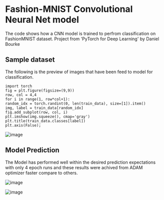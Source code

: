 # Fashion-MNIST Convolutional Neural Net model 
The code shows how a CNN model is trained to perfrom classification on FashionMNIST dataset. Project from 'PyTorch for Deep Learning' by Daniel Bourke

## Sample dataset

The following is the preview of images that have been feed to model for classification.  

    import torch
    fig = plt.figure(figsize=(9,9))
    row, col = 4,4
    for i in range(1, row*col+1):
    random_idx = torch.randint(0, len(train_data), size=[1]).item()
    img, label = train_data[random_idx]
    fig.add_subplot(row, col, i)
    plt.imshow(img.squeeze(), cmap='gray')
    plt.title(train_data.classes[label])
    plt.axis(False);

![image](https://github.com/jsainiML/Fashion-MNIST_CNN/assets/135480841/a2e01479-ba31-4c99-ac52-271f6575fd75)


## Model Prediction

The Model has performed well within the desired prediction expectations with only 4 epoch runs and these results were achived from ADAM optimizer faster compare to others.

![image](https://github.com/jsainiML/Fashion-MNIST_CNN/assets/135480841/28bf9013-af64-4ccb-b12e-cdb75678a9f6)

![image](https://github.com/jsainiML/Fashion-MNIST_CNN/assets/135480841/9ebdbfbc-93ab-4d2d-8eea-c4c1abc26cec)

